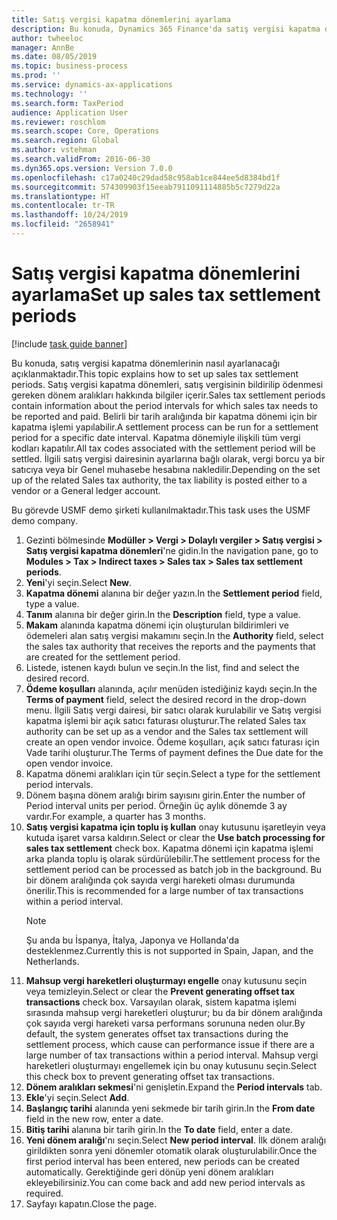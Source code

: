```yaml
---
title: Satış vergisi kapatma dönemlerini ayarlama
description: Bu konuda, Dynamics 365 Finance'da satış vergisi kapatma dönemlerini nasıl ayarlanacağı açıklanmaktadır.
author: twheeloc
manager: AnnBe
ms.date: 08/05/2019
ms.topic: business-process
ms.prod: ''
ms.service: dynamics-ax-applications
ms.technology: ''
ms.search.form: TaxPeriod
audience: Application User
ms.reviewer: roschlom
ms.search.scope: Core, Operations
ms.search.region: Global
ms.author: vstehman
ms.search.validFrom: 2016-06-30
ms.dyn365.ops.version: Version 7.0.0
ms.openlocfilehash: c17a0240c29dad58c958ab1ce844ee5d8384bd1f
ms.sourcegitcommit: 574309903f15eeab7911091114885b5c7279d22a
ms.translationtype: HT
ms.contentlocale: tr-TR
ms.lasthandoff: 10/24/2019
ms.locfileid: "2658941"
---
```

# <a name="set-up-sales-tax-settlement-periods"></a><span data-ttu-id="b0ca7-103">Satış vergisi kapatma dönemlerini ayarlama</span><span class="sxs-lookup"><span data-stu-id="b0ca7-103">Set up sales tax settlement periods</span></span>

[!include [task guide banner](../../includes/task-guide-banner.md)]

<span data-ttu-id="b0ca7-104">Bu konuda, satış vergisi kapatma dönemlerinin nasıl ayarlanacağı açıklanmaktadır.</span><span class="sxs-lookup"><span data-stu-id="b0ca7-104">This topic explains how to set up sales tax settlement periods.</span></span> <span data-ttu-id="b0ca7-105">Satış vergisi kapatma dönemleri, satış vergisinin bildirilip ödenmesi gereken dönem aralıkları hakkında bilgiler içerir.</span><span class="sxs-lookup"><span data-stu-id="b0ca7-105">Sales tax settlement periods contain information about the period intervals for which sales tax needs to be reported and paid.</span></span> <span data-ttu-id="b0ca7-106">Belirli bir tarih aralığında bir kapatma dönemi için bir kapatma işlemi yapılabilir.</span><span class="sxs-lookup"><span data-stu-id="b0ca7-106">A settlement process can be run for a settlement period for a specific date interval.</span></span> <span data-ttu-id="b0ca7-107">Kapatma dönemiyle ilişkili tüm vergi kodları kapatılır.</span><span class="sxs-lookup"><span data-stu-id="b0ca7-107">All tax codes associated with the settlement period will be settled.</span></span> <span data-ttu-id="b0ca7-108">İlgili satış vergisi dairesinin ayarlarına bağlı olarak, vergi borcu ya bir satıcıya veya bir Genel muhasebe hesabına nakledilir.</span><span class="sxs-lookup"><span data-stu-id="b0ca7-108">Depending on the set up of the related Sales tax authority, the tax liability is posted either to a vendor or a General ledger account.</span></span>

<span data-ttu-id="b0ca7-109">Bu görevde USMF demo şirketi kullanılmaktadır.</span><span class="sxs-lookup"><span data-stu-id="b0ca7-109">This task uses the USMF demo company.</span></span>

1. <span data-ttu-id="b0ca7-110">Gezinti bölmesinde **Modüller > Vergi > Dolaylı vergiler > Satış vergisi > Satış vergisi kapatma dönemleri**'ne gidin.</span><span class="sxs-lookup"><span data-stu-id="b0ca7-110">In the navigation pane, go to **Modules > Tax > Indirect taxes > Sales tax > Sales tax settlement periods**.</span></span>
2. <span data-ttu-id="b0ca7-111">**Yeni**'yi seçin.</span><span class="sxs-lookup"><span data-stu-id="b0ca7-111">Select **New**.</span></span>
3. <span data-ttu-id="b0ca7-112">**Kapatma dönemi** alanına bir değer yazın.</span><span class="sxs-lookup"><span data-stu-id="b0ca7-112">In the **Settlement period** field, type a value.</span></span>
4. <span data-ttu-id="b0ca7-113">**Tanım** alanına bir değer girin.</span><span class="sxs-lookup"><span data-stu-id="b0ca7-113">In the **Description** field, type a value.</span></span>
5. <span data-ttu-id="b0ca7-114">**Makam** alanında kapatma dönemi için oluşturulan bildirimleri ve ödemeleri alan satış vergisi makamını seçin.</span><span class="sxs-lookup"><span data-stu-id="b0ca7-114">In the **Authority** field, select the sales tax authority that receives the reports and the payments that are created for the settlement period.</span></span>
6. <span data-ttu-id="b0ca7-115">Listede, istenen kaydı bulun ve seçin.</span><span class="sxs-lookup"><span data-stu-id="b0ca7-115">In the list, find and select the desired record.</span></span>
7. <span data-ttu-id="b0ca7-116">**Ödeme koşulları** alanında, açılır menüden istediğiniz kaydı seçin.</span><span class="sxs-lookup"><span data-stu-id="b0ca7-116">In the **Terms of payment** field, select the desired record in the drop-down menu.</span></span> <span data-ttu-id="b0ca7-117">İlgili Satış vergi dairesi, bir satıcı olarak kurulabilir ve Satış vergisi kapatma işlemi bir açık satıcı faturası oluşturur.</span><span class="sxs-lookup"><span data-stu-id="b0ca7-117">The related Sales tax authority can be set up as a vendor and the Sales tax settlement will create an open vendor invoice.</span></span> <span data-ttu-id="b0ca7-118">Ödeme koşulları, açık satıcı faturası için Vade tarihi oluşturur.</span><span class="sxs-lookup"><span data-stu-id="b0ca7-118">The Terms of payment defines the Due date for the open vendor invoice.</span></span>  
8. <span data-ttu-id="b0ca7-119">Kapatma dönemi aralıkları için tür seçin.</span><span class="sxs-lookup"><span data-stu-id="b0ca7-119">Select a type for the settlement period intervals.</span></span>
9. <span data-ttu-id="b0ca7-120">Dönem başına dönem aralığı birim sayısını girin.</span><span class="sxs-lookup"><span data-stu-id="b0ca7-120">Enter the number of Period interval units per period.</span></span> <span data-ttu-id="b0ca7-121">Örneğin üç aylık dönemde 3 ay vardır.</span><span class="sxs-lookup"><span data-stu-id="b0ca7-121">For example, a quarter has 3 months.</span></span>
10. <span data-ttu-id="b0ca7-122">**Satış vergisi kapatma için toplu iş kullan** onay kutusunu işaretleyin veya kutuda işaret varsa kaldırın.</span><span class="sxs-lookup"><span data-stu-id="b0ca7-122">Select or clear the **Use batch processing for sales tax settlement** check box.</span></span> <span data-ttu-id="b0ca7-123">Kapatma dönemi için kapatma işlemi arka planda toplu iş olarak sürdürülebilir.</span><span class="sxs-lookup"><span data-stu-id="b0ca7-123">The settlement process for the settlement period can be processed as batch job in the background.</span></span> <span data-ttu-id="b0ca7-124">Bu bir dönem aralığında çok sayıda vergi hareketi olması durumunda önerilir.</span><span class="sxs-lookup"><span data-stu-id="b0ca7-124">This is recommended for a large number of tax transactions within a period interval.</span></span>  
    > [!NOTE]
    > <span data-ttu-id="b0ca7-125">Şu anda bu İspanya, İtalya, Japonya ve Hollanda'da desteklenmez.</span><span class="sxs-lookup"><span data-stu-id="b0ca7-125">Currently this is not supported in Spain, Japan, and the Netherlands.</span></span>
11. <span data-ttu-id="b0ca7-126">**Mahsup vergi hareketleri oluşturmayı engelle** onay kutusunu seçin veya temizleyin.</span><span class="sxs-lookup"><span data-stu-id="b0ca7-126">Select or clear the **Prevent generating offset tax transactions** check box.</span></span> <span data-ttu-id="b0ca7-127">Varsayılan olarak, sistem kapatma işlemi sırasında mahsup vergi hareketleri oluşturur; bu da bir dönem aralığında çok sayıda vergi hareketi varsa performans sorununa neden olur.</span><span class="sxs-lookup"><span data-stu-id="b0ca7-127">By default, the system generates offset tax transactions during the settlement process, which cause can performance issue if there are a large number of tax transactions within a period interval.</span></span> <span data-ttu-id="b0ca7-128">Mahsup vergi hareketleri oluşturmayı engellemek için bu onay kutusunu seçin.</span><span class="sxs-lookup"><span data-stu-id="b0ca7-128">Select this check box to prevent generating offset tax transactions.</span></span>
12. <span data-ttu-id="b0ca7-129">**Dönem aralıkları sekmesi**'ni genişletin.</span><span class="sxs-lookup"><span data-stu-id="b0ca7-129">Expand the **Period intervals** tab.</span></span>
13. <span data-ttu-id="b0ca7-130">**Ekle**'yi seçin.</span><span class="sxs-lookup"><span data-stu-id="b0ca7-130">Select **Add**.</span></span>
14. <span data-ttu-id="b0ca7-131">**Başlangıç tarihi** alanında yeni sekmede bir tarih girin.</span><span class="sxs-lookup"><span data-stu-id="b0ca7-131">In the **From date** field in the new row, enter a date.</span></span>
15. <span data-ttu-id="b0ca7-132">**Bitiş tarihi** alanına bir tarih girin.</span><span class="sxs-lookup"><span data-stu-id="b0ca7-132">In the **To date** field, enter a date.</span></span>
16. <span data-ttu-id="b0ca7-133">**Yeni dönem aralığı**'nı seçin.</span><span class="sxs-lookup"><span data-stu-id="b0ca7-133">Select **New period interval**.</span></span> <span data-ttu-id="b0ca7-134">İlk dönem aralığı girildikten sonra yeni dönemler otomatik olarak oluşturulabilir.</span><span class="sxs-lookup"><span data-stu-id="b0ca7-134">Once the first period interval has been entered, new periods can be created automatically.</span></span> <span data-ttu-id="b0ca7-135">Gerektiğinde geri dönüp yeni dönem aralıkları ekleyebilirsiniz.</span><span class="sxs-lookup"><span data-stu-id="b0ca7-135">You can come back and add new period intervals as required.</span></span>  
17. <span data-ttu-id="b0ca7-136">Sayfayı kapatın.</span><span class="sxs-lookup"><span data-stu-id="b0ca7-136">Close the page.</span></span>

